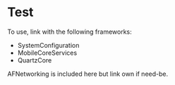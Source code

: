 Test
====================================
To use, link with the following frameworks:

- SystemConfiguration
- MobileCoreServices
- QuartzCore

AFNetworking is included here but link own if need-be.
